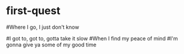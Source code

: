 # first-quest

#Where I go, I just don't know

#I got to, got to, gotta take it slow
#When I find my peace of mind
#I'm gonna give ya some of my good time
